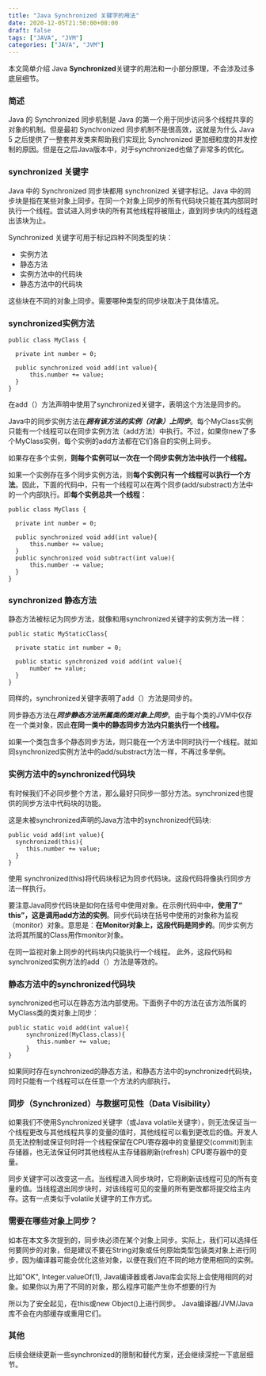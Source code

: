 ```yaml
---
title: "Java Synchronized 关键字的用法"
date: 2020-12-05T21:50:00+08:00
draft: false
tags: ["JAVA", "JVM"]
categories: ["JAVA", "JVM"]
---
```


本文简单介绍 Java **Synchronized**关键字的用法和一小部分原理，不会涉及过多底层细节。

### 简述

Java 的 Synchronized 同步机制是 Java 的第一个用于同步访问多个线程共享的对象的机制。但是最初 Synchronized 同步机制不是很高效，这就是为什么 Java 5 之后提供了一整套并发类来帮助我们实现比 Synchronized 更加细粒度的并发控制的原因。但是在之后Java版本中，对于synchronized也做了非常多的优化。

### synchronized 关键字

Java 中的 Synchronized 同步块都用 synchronized 关键字标记。Java 中的同步块是指在某些对象上同步。在同一个对象上同步的所有代码块只能在其内部同时执行一个线程。尝试进入同步块的所有其他线程将被阻止，直到同步块内的线程退出该块为止。

Synchronized 关键字可用于标记四种不同类型的块：

- 实例方法
- 静态方法
- 实例方法中的代码块
- 静态方法中的代码块

这些块在不同的对象上同步。需要哪种类型的同步块取决于具体情况。

### synchronized实例方法

```
public class MyClass {

  private int number = 0;

  public synchronized void add(int value){
      this.number += value;
  }
}
```
在add（）方法声明中使用了synchronized关键字，表明这个方法是同步的。

Java中的同步实例方法在***拥有该方法的实例（对象）上同步***。每个MyClass实例只能有一个线程可以在同步实例方法（add方法）中执行。不过，如果你new了多个MyClass实例，每个实例的add方法都在它们各自的实例上同步。

如果存在多个实例，**则每个实例可以一次在一个同步实例方法中执行一个线程。**

如果一个实例存在多个同步实例方法，则**每个实例只有一个线程可以执行一个方法**。因此，下面的代码中，只有一个线程可以在两个同步(add/substract)方法中的一个内部执行。即**每个实例总共一个线程**：
```
public class MyClass {

  private int number = 0;

  public synchronized void add(int value){
      this.number += value;
  }
  public synchronized void subtract(int value){
      this.number -= value;
  }
}
```


### synchronized 静态方法
静态方法被标记为同步方法，就像和用synchronized关键字的实例方法一样：
```
public static MyStaticClass{

  private static int number = 0;

  public static synchronized void add(int value){
      number += value;
  }
}
```

同样的，synchronized关键字表明了add（）方法是同步的。

同步静态方法在***同步静态方法所属类的类对象上同步***。由于每个类的JVM中仅存在一个类对象，因此**在同一类中的静态同步方法内只能执行一个线程。**

如果一个类包含多个静态同步方法，则只能在一个方法中同时执行一个线程。就如同synchronized实例方法中的add/substract方法一样，不再过多举例。

### 实例方法中的synchronized代码块
有时候我们不必同步整个方法，那么最好只同步一部分方法。synchronized也提供的同步方法中代码块的功能。

这是未被synchronized声明的Java方法中的synchronized代码块:

```
public void add(int value){
  synchronized(this){
     this.number += value;   
  }
}
```
使用 synchronized(this)将代码块标记为同步代码块。这段代码将像执行同步方法一样执行。

要注意Java同步代码块是如何在括号中使用对象。在示例代码中中，**使用了“ this”，这是调用add方法的实例**。同步代码块在括号中使用的对象称为监视（monitor）对象。意思是：**在Monitor对象上，这段代码是同步的**。同步实例方法将其所属的Class用作monitor对象。

在同一监视对象上同步的代码块内只能执行一个线程。
此外，这段代码和synchronized实例方法的add（）方法是等效的。

### 静态方法中的synchronized代码块

synchronized也可以在静态方法内部使用。下面例子中的方法在该方法所属的MyClass类的类对象上同步：

```
public static void add(int value){
     synchronized(MyClass.class){
        this.number += value; 
     }
}
```
如果同时存在synchronized的静态方法，和静态方法中的synchronized代码块，同时只能有一个线程可以在任意一个方法的内部执行。

### 同步（Synchronized）与数据可见性（Data Visibility）
如果我们不使用Synchronized关键字（或Java volatile关键字），则无法保证当一个线程更改与其他线程共享的变量的值时，其他线程可以看到更改后的值。开发人员无法控制或保证何时将一个线程保留在CPU寄存器中的变量提交(commit)到主存储器，也无法保证何时其他线程从主存储器刷新(refresh) CPU寄存器中的变量。

同步关键字可以改变这一点。当线程进入同步块时，它将刷新该线程可见的所有变量的值。当线程退出同步块时，对该线程可见的变量的所有更改都将提交给主内存。这有一点类似于volatile关键字的工作方式。

### 需要在哪些对象上同步？
如本在本文多次提到的，同步块必须在某个对象上同步。实际上，我们可以选择任何要同步的对象，但是建议不要在String对象或任何原始类型包装类对象上进行同步，因为编译器可能会优化这些对象，以便在我们在不同的地方使用相同的实例。

比如"OK", Integer.valueOf(1), Java编译器或者Java库会实际上会使用相同的对象。如果你以为用了不同的对象，那么程序可能产生你不想要的行为

所以为了安全起见，在this或new Object()上进行同步。 Java编译器/JVM/Java库不会在内部缓存或重用它们。

### 其他
后续会继续更新一些synchronized的限制和替代方案，还会继续深挖一下底层细节。

